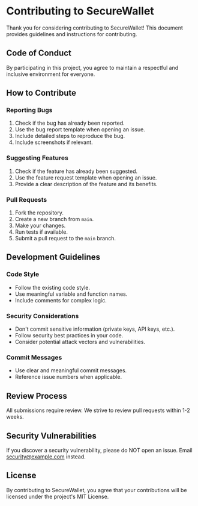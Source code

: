 # Contributing to SecureWallet

Thank you for considering contributing to SecureWallet! This document provides guidelines and instructions for contributing.

## Code of Conduct

By participating in this project, you agree to maintain a respectful and inclusive environment for everyone.

## How to Contribute

### Reporting Bugs

1. Check if the bug has already been reported.
2. Use the bug report template when opening an issue.
3. Include detailed steps to reproduce the bug.
4. Include screenshots if relevant.

### Suggesting Features

1. Check if the feature has already been suggested.
2. Use the feature request template when opening an issue.
3. Provide a clear description of the feature and its benefits.

### Pull Requests

1. Fork the repository.
2. Create a new branch from `main`.
3. Make your changes.
4. Run tests if available.
5. Submit a pull request to the `main` branch.

## Development Guidelines

### Code Style

- Follow the existing code style.
- Use meaningful variable and function names.
- Include comments for complex logic.

### Security Considerations

- Don't commit sensitive information (private keys, API keys, etc.).
- Follow security best practices in your code.
- Consider potential attack vectors and vulnerabilities.

### Commit Messages

- Use clear and meaningful commit messages.
- Reference issue numbers when applicable.

## Review Process

All submissions require review. We strive to review pull requests within 1-2 weeks.

## Security Vulnerabilities

If you discover a security vulnerability, please do NOT open an issue. Email [security@example.com](mailto:security@example.com) instead.

## License

By contributing to SecureWallet, you agree that your contributions will be licensed under the project's MIT License.